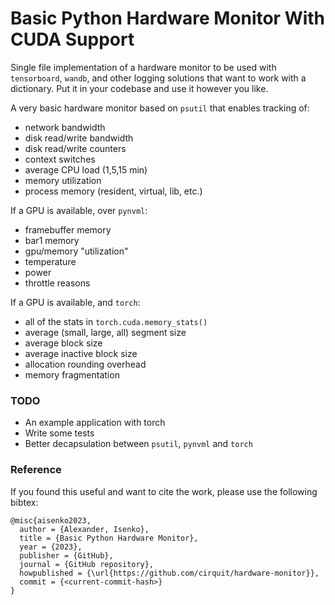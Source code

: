 # Basic Python Hardware Monitor With CUDA Support

Single file implementation of a hardware monitor to be used with `tensorboard`, `wandb`, and other logging solutions that want to work with a dictionary. Put it in your codebase and use it however you like.

A very basic hardware monitor based on `psutil` that enables tracking of:

* network bandwidth
* disk read/write bandwidth
* disk read/write counters
* context switches
* average CPU load (1,5,15 min)
* memory utilization
* process memory (resident, virtual, lib, etc.)

If a GPU is available, over `pynvml`:

* framebuffer memory
* bar1 memory
* gpu/memory "utilization"
* temperature
* power
* throttle reasons

If a GPU is available, and `torch`:

* all of the stats in `torch.cuda.memory_stats()`
* average (small, large, all) segment size
* average block size
* average inactive block size
* allocation rounding overhead
* memory fragmentation

### TODO

* An example application with torch
* Write some tests
* Better decapsulation between `psutil`, `pynvml` and `torch`

### Reference

If you found this useful and want to cite the work, please use the following bibtex:

```
@misc{aisenko2023,
  author = {Alexander, Isenko},
  title = {Basic Python Hardware Monitor},
  year = {2023},
  publisher = {GitHub},
  journal = {GitHub repository},
  howpublished = {\url{https://github.com/cirquit/hardware-monitor}},
  commit = {<current-commit-hash>}
}
```
